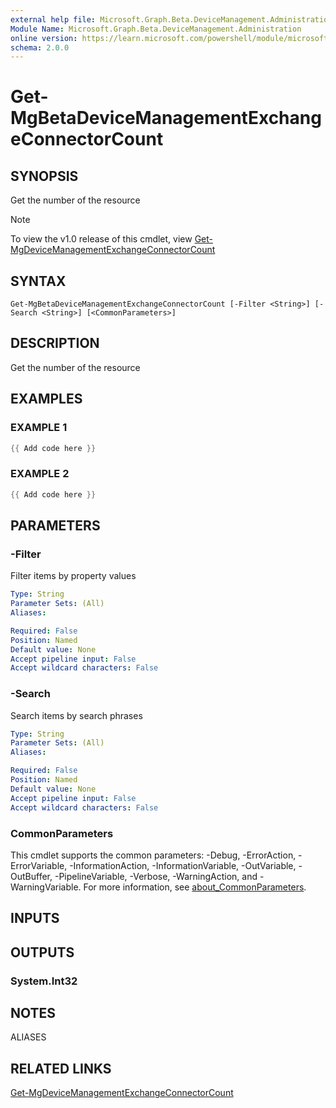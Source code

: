 ```yaml
---
external help file: Microsoft.Graph.Beta.DeviceManagement.Administration-help.xml
Module Name: Microsoft.Graph.Beta.DeviceManagement.Administration
online version: https://learn.microsoft.com/powershell/module/microsoft.graph.beta.devicemanagement.administration/get-mgbetadevicemanagementexchangeconnectorcount
schema: 2.0.0
---
```


# Get-MgBetaDeviceManagementExchangeConnectorCount

## SYNOPSIS
Get the number of the resource

> [!NOTE]
> To view the v1.0 release of this cmdlet, view [Get-MgDeviceManagementExchangeConnectorCount](/powershell/module/Microsoft.Graph.DeviceManagement.Administration/Get-MgDeviceManagementExchangeConnectorCount?view=graph-powershell-v1.0)

## SYNTAX

```
Get-MgBetaDeviceManagementExchangeConnectorCount [-Filter <String>] [-Search <String>] [<CommonParameters>]
```

## DESCRIPTION
Get the number of the resource

## EXAMPLES

### EXAMPLE 1
```powershell
{{ Add code here }}
```

### EXAMPLE 2
```powershell
{{ Add code here }}
```

## PARAMETERS

### -Filter
Filter items by property values

```yaml
Type: String
Parameter Sets: (All)
Aliases:

Required: False
Position: Named
Default value: None
Accept pipeline input: False
Accept wildcard characters: False
```

### -Search
Search items by search phrases

```yaml
Type: String
Parameter Sets: (All)
Aliases:

Required: False
Position: Named
Default value: None
Accept pipeline input: False
Accept wildcard characters: False
```

### CommonParameters
This cmdlet supports the common parameters: -Debug, -ErrorAction, -ErrorVariable, -InformationAction, -InformationVariable, -OutVariable, -OutBuffer, -PipelineVariable, -Verbose, -WarningAction, and -WarningVariable. For more information, see [about_CommonParameters](http://go.microsoft.com/fwlink/?LinkID=113216).

## INPUTS

## OUTPUTS

### System.Int32
## NOTES

ALIASES

## RELATED LINKS
[Get-MgDeviceManagementExchangeConnectorCount](/powershell/module/Microsoft.Graph.DeviceManagement.Administration/Get-MgDeviceManagementExchangeConnectorCount?view=graph-powershell-v1.0)
